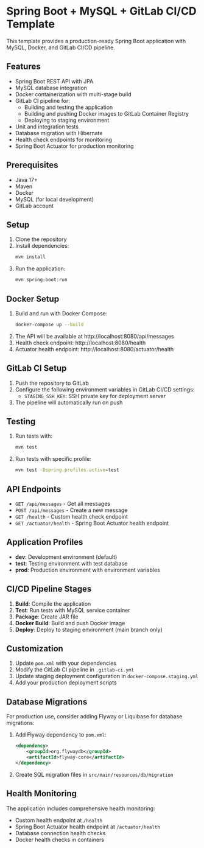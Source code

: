 # Spring Boot + MySQL + GitLab CI/CD Template

This template provides a production-ready Spring Boot application with MySQL, Docker, and GitLab CI/CD pipeline.

## Features

- Spring Boot REST API with JPA
- MySQL database integration
- Docker containerization with multi-stage build
- GitLab CI pipeline for:
  - Building and testing the application
  - Building and pushing Docker images to GitLab Container Registry
  - Deploying to staging environment
- Unit and integration tests
- Database migration with Hibernate
- Health check endpoints for monitoring
- Spring Boot Actuator for production monitoring

## Prerequisites

- Java 17+
- Maven
- Docker
- MySQL (for local development)
- GitLab account

## Setup

1. Clone the repository
2. Install dependencies:
   ```bash
   mvn install
   ```
3. Run the application:
   ```bash
   mvn spring-boot:run
   ```

## Docker Setup

1. Build and run with Docker Compose:
   ```bash
   docker-compose up --build
   ```
2. The API will be available at http://localhost:8080/api/messages
3. Health check endpoint: http://localhost:8080/health
4. Actuator health endpoint: http://localhost:8080/actuator/health

## GitLab CI Setup

1. Push the repository to GitLab
2. Configure the following environment variables in GitLab CI/CD settings:
   - `STAGING_SSH_KEY`: SSH private key for deployment server
3. The pipeline will automatically run on push

## Testing

1. Run tests with:
   ```bash
   mvn test
   ```
2. Run tests with specific profile:
   ```bash
   mvn test -Dspring.profiles.active=test
   ```

## API Endpoints

- `GET /api/messages` - Get all messages
- `POST /api/messages` - Create a new message
- `GET /health` - Custom health check endpoint
- `GET /actuator/health` - Spring Boot Actuator health endpoint

## Application Profiles

- **dev**: Development environment (default)
- **test**: Testing environment with test database
- **prod**: Production environment with environment variables

## CI/CD Pipeline Stages

1. **Build**: Compile the application
2. **Test**: Run tests with MySQL service container
3. **Package**: Create JAR file
4. **Docker Build**: Build and push Docker image
5. **Deploy**: Deploy to staging environment (main branch only)

## Customization

1. Update `pom.xml` with your dependencies
2. Modify the GitLab CI pipeline in `.gitlab-ci.yml`
3. Update staging deployment configuration in `docker-compose.staging.yml`
4. Add your production deployment scripts

## Database Migrations

For production use, consider adding Flyway or Liquibase for database migrations:

1. Add Flyway dependency to `pom.xml`:
   ```xml
   <dependency>
       <groupId>org.flywaydb</groupId>
       <artifactId>flyway-core</artifactId>
   </dependency>
   ```
2. Create SQL migration files in `src/main/resources/db/migration`

## Health Monitoring

The application includes comprehensive health monitoring:

- Custom health endpoint at `/health`
- Spring Boot Actuator health endpoint at `/actuator/health`
- Database connection health checks
- Docker health checks in containers